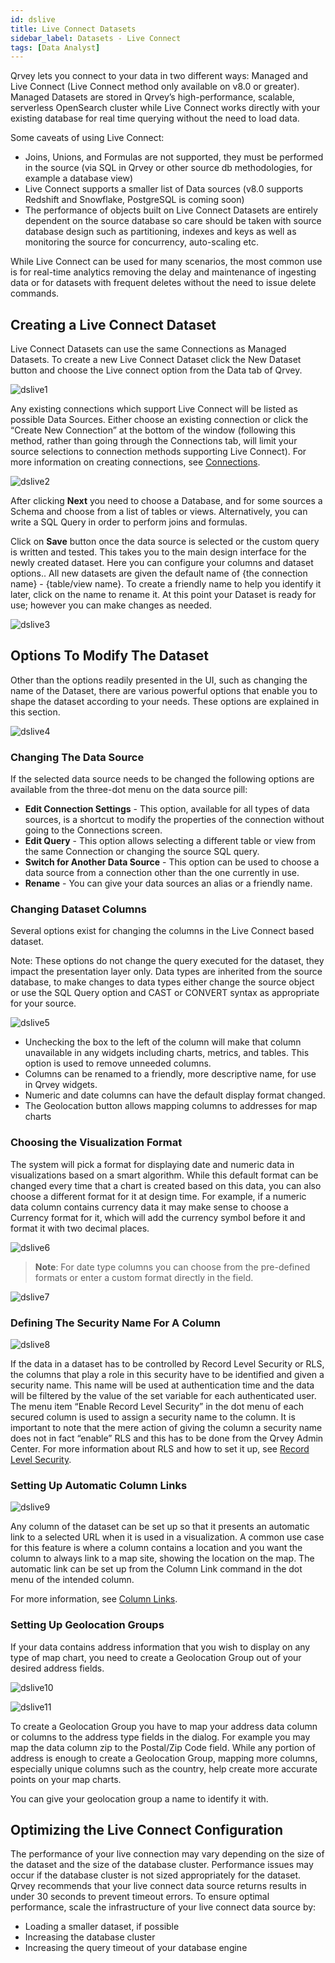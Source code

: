 ```yaml
---
id: dslive
title: Live Connect Datasets
sidebar_label: Datasets - Live Connect
tags: [Data Analyst]
---
```


<div>

Qrvey lets you connect to your data in two different ways:  Managed and Live Connect (Live Connect method only available on v8.0 or greater).  Managed Datasets are stored in Qrvey’s high-performance, scalable, serverless OpenSearch cluster while Live Connect works directly with your existing database for real time querying without the need to load data.

Some caveats of using Live Connect:

* Joins, Unions, and Formulas are not supported, they must be performed in the source (via SQL in Qrvey or other source db methodologies, for example a database view)
* Live Connect supports a smaller list of Data sources (v8.0 supports Redshift and Snowflake, PostgreSQL is coming soon)
* The performance of objects built on Live Connect Datasets are entirely dependent on the source database so care should be taken with source database design such as partitioning, indexes and keys as well as monitoring the source for concurrency, auto-scaling etc.  

While Live Connect can be used for many scenarios, the most common use is for real-time analytics removing the delay and maintenance of ingesting data or for datasets with frequent deletes without the need to issue delete commands.

## Creating a Live Connect Dataset
Live Connect Datasets can use the same Connections as Managed Datasets.  To create a new Live Connect Dataset click the New Dataset button and choose the Live connect option from the Data tab of Qrvey.

![dslive1](https://s3.amazonaws.com/cdn.qrvey.com/documentation_assets/ui-docs/datasets/DatasetLive/dslive.1-8.0.png#thumbnail-40)


Any existing connections which support Live Connect will be listed as possible Data Sources.  Either choose an existing connection or click the “Create New Connection” at the bottom of the window (following this method, rather than going through the Connections tab, will limit your source selections to connection methods supporting Live Connect).  For more information on creating connections, see [Connections](../connections/overview-of-connections.md).

![dslive2](https://s3.amazonaws.com/cdn.qrvey.com/documentation_assets/ui-docs/datasets/DatasetLive/dslive.2-8.0.png#thumbnail)

After clicking **Next** you need to choose a Database, and for some sources a Schema and choose from a list of tables or views.  Alternatively, you can write a SQL Query in order to perform joins and formulas.

Click on **Save** button once the data source is selected or the custom query is written and tested. This takes you to the main design interface for the newly created dataset.  Here you can configure your columns and dataset options.. All new datasets are given the default name of {the connection name} - {table/view name}.  To create a friendly name to help you identify it later, click on the name to rename it.  At this point your Dataset is ready for use; however you can make changes as needed.

![dslive3](https://s3.amazonaws.com/cdn.qrvey.com/documentation_assets/ui-docs/datasets/DatasetLive/dslive.3-8.0.png#thumbnail-40)

## Options To Modify The Dataset​
Other than the options readily presented in the UI, such as changing the name of the Dataset, there are various powerful options that enable you to shape the dataset according to your needs. These options are explained in this section.

![dslive4](https://s3.amazonaws.com/cdn.qrvey.com/documentation_assets/ui-docs/datasets/DatasetLive/dslive.4-8.0.png#thumbnail)

### Changing The Data Source​

If the selected data source needs to be changed the following options are available from the three-dot menu on the data source pill:

* **Edit Connection Settings** - This option, available for all types of data sources, is a shortcut to modify the properties of the connection  without going to the Connections screen.
* **Edit Query** - This option allows selecting a different table or view from the same Connection or changing the source SQL query.
* **Switch for Another Data Source** - This option can be used to choose a data source from a connection other than the one currently in use.
* **Rename** - You can give your data sources an alias or a friendly name.


### Changing Dataset Columns

Several options exist for changing the columns in the Live Connect based dataset.  

Note: These options do not change the query executed for the dataset, they impact the presentation layer only.  Data types are inherited from the source database, to make changes to data types either change the source object or use the SQL Query option and CAST or CONVERT syntax as appropriate for your source.

![dslive5](https://s3.amazonaws.com/cdn.qrvey.com/documentation_assets/ui-docs/datasets/DatasetLive/dslive.5-8.0.png#thumbnail)


* Unchecking the box to the left of the column will make that column unavailable in any widgets including charts, metrics, and tables.  This option is used to remove unneeded columns.
* Columns can be renamed to a friendly, more descriptive name, for use in Qrvey widgets.  
* Numeric and date columns can have the default display format changed.  
* The Geolocation button allows mapping columns to addresses for map charts 

### Choosing the Visualization Format​
The system will pick a format for displaying date and numeric data in visualizations based on a smart algorithm. While this default format can be changed every time that a chart is created based on this data, you can also choose a different format for it at design time. For example, if a numeric data column contains currency data it may make sense to choose a Currency format for it, which will add the currency symbol before it and format it with two decimal places.

![dslive6](https://s3.amazonaws.com/cdn.qrvey.com/documentation_assets/ui-docs/datasets/DatasetLive/dslive.6-8.0.png#thumbnail-40)

>**Note**: For date type columns you can choose from the pre-defined formats or enter a custom format directly in the field.

![dslive7](https://s3.amazonaws.com/cdn.qrvey.com/documentation_assets/ui-docs/datasets/DatasetLive/dslive.7-8.0.png#thumbnail-40)


### Defining The Security Name For A Column​

![dslive8](https://s3.amazonaws.com/cdn.qrvey.com/documentation_assets/ui-docs/datasets/DatasetLive/dslive.8-8.0.png#thumbnail-40)

If the data in a dataset has to be controlled by Record Level Security or RLS, the columns that play a role in this security have to be identified and given a security name. This name will be used at authentication time and the data will be filtered by the value of the set variable for each authenticated user. The menu item “Enable Record Level Security” in the dot menu of each secured column is used to assign a security name to the column. It is important to note that the mere action of giving the column a security name does not in fact “enable” RLS and this has to be done from the Qrvey Admin Center.
For more information about RLS and how to set it up, see [Record Level Security](../../../software-developer/security/record-level-security.md).


### Setting Up Automatic Column Links​

![dslive9](https://s3.amazonaws.com/cdn.qrvey.com/documentation_assets/ui-docs/datasets/DatasetLive/dslive.9-8.0.png#thumbnail-40)

Any column of the dataset can be set up so that it presents an automatic link to a selected URL when it is used in a visualization. A common use case for this feature is where a column contains a location and you want the column to always link to a map site, showing the location on the map. The automatic link can be set up from the Column Link command in the dot menu of the intended column.

For more information, see [Column Links](../datasets/column-links.md).


### Setting Up Geolocation Groups​
If your data contains address information that you wish to display on any type of map chart, you need to create a Geolocation Group out of your desired address fields.

![dslive10](https://s3.amazonaws.com/cdn.qrvey.com/documentation_assets/ui-docs/datasets/DatasetLive/dslive.10-8.0.png#thumbnail)

![dslive11](https://s3.amazonaws.com/cdn.qrvey.com/documentation_assets/ui-docs/datasets/DatasetLive/dslive.11-8.0.png#thumbnail-60)

To create a Geolocation Group you have to map your address data column or columns to the address type fields in the dialog. For example you may map the data column zip to the Postal/Zip Code field. While any portion of address is enough to create a Geolocation Group, mapping more columns, especially unique columns such as the country, help create more accurate points on your map charts.

You can give your geolocation group a name to identify it with.

## Optimizing the Live Connect Configuration

The performance of your live connection may vary depending on the size of the dataset and the size of the database cluster. Performance issues may occur if the database cluster is not sized appropriately for the dataset. Qrvey recommends that your live connect data source returns results in under 30 seconds to prevent timeout errors. To ensure optimal performance, scale the infrastructure of your live connect data source by:
- Loading a smaller dataset, if possible
- Increasing the database cluster
- Increasing the query timeout of your database engine 



</div>